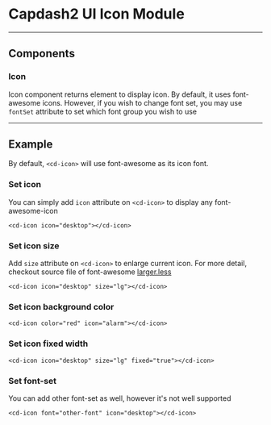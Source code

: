 # Capdash2 UI Icon Module

----
## Components
### Icon
Icon component returns element to display icon. By default, it uses font-awesome icons.
However, if you wish to change font set, you may use `fontSet` attribute to set which font group you wish to use

----
## Example

By default, `<cd-icon>` will use font-awesome as its icon font.

### Set icon
You can simply add `icon` attribute on `<cd-icon>` to display any font-awesome-icon

    <cd-icon icon="desktop"></cd-icon>

### Set icon size
Add `size` attribute on `<cd-icon>` to enlarge current icon.
For more detail, checkout source file of font-awesome [larger.less](https://github.com/FortAwesome/Font-Awesome/blob/v4.7.0/less/larger.less)

    <cd-icon icon="desktop" size="lg"></cd-icon>

### Set icon background color
    <cd-icon color="red" icon="alarm"></cd-icon>

### Set icon fixed width
    <cd-icon icon="desktop" size="lg" fixed="true"></cd-icon>

### Set font-set
You can add other font-set as well, however it's not well supported

    <cd-icon font="other-font" icon="desktop"></cd-icon>
